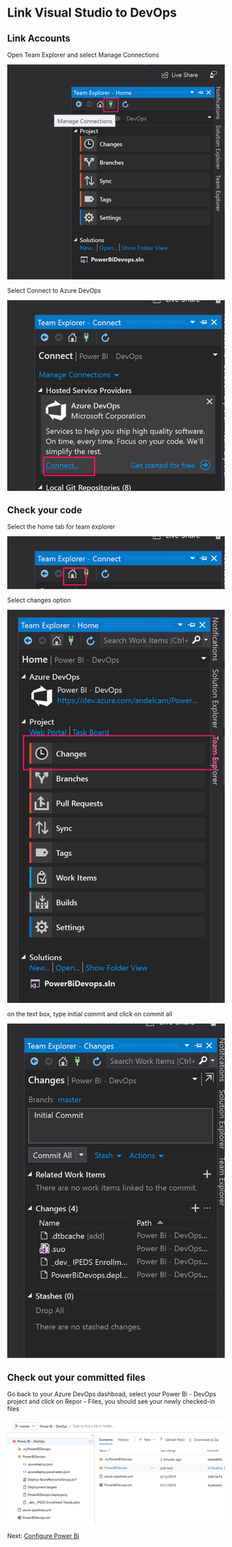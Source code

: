 
# Link Visual Studio to DevOps

## Link Accounts

Open Team Explorer and select Manage Connections

 ![Manage Connections](ManageConnections.png)

 Select Connect to Azure DevOps

 ![Connect to Azure DevOps](ConnectToAzureDevOps.png)

## Check your code

Select the home tab for team explorer

![Select Home](SelectHome.png)

Select changes option

![Select changes](SelectChanges.png)

on the text box, type initial commit and click on commit all

![initial commit](InitialCommit.png)

## Check out your committed files

Go back to your Azure DevOps dashboad, select your Power Bi - DevOps project and click on Repor - Files, you should see your newly checked-in files

![initial commit](CommittedFiles.png)

Next: [Configure Power Bi]

[Configure Power Bi]:<https://github.com/Microsoft-USEduAzure/workshops/tree/master/powerbi-devops/4-ConfigurePowerBi/ReadMe.md>
